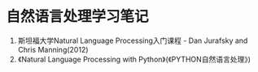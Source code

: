# 自然语言处理学习笔记
1. 斯坦福大学Natural Language Processing入门课程 - Dan Jurafsky and Chris Manning(2012) 
2. 《Natural Language Processing with Python》(《PYTHON自然语言处理》)

